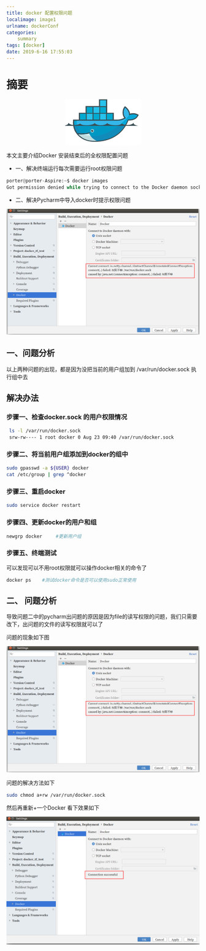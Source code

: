 ```yaml
---
title: docker 配置权限问题
localimage: image1
urlname: dockerConf
categories: 
    summary    
tags: [docker]
date: 2019-6-16 17:55:03
---
```


# 摘要

<div align=center> 

![docker](./image1/docker01.png)

</div>

本文主要介绍Docker 安装结束后的全权限配置问题

- 一、解决终端运行每次需要运行root权限问题

```python
porter@porter-Aspire:~$ docker images 
Got permission denied while trying to connect to the Docker daemon socket at unix:///var/run/docker.sock: Get http://%2Fvar%2Frun%2Fdocker.sock/v1.39/images/json: dial unix /var/run/docker.sock: connect: permission denied
```

- 二、解决Pycharm中导入docker时提示权限问题

![docker权限配置问题](./image1/docker_configure_root.png)


<!-- more -->

## 一、问题分析

以上两种问题的出现，都是因为没把当前的用户组加到 /var/run/docker.sock 执行组中去

## 解决办法

### 步骤一、检查docker.sock  的用户权限情况

```bash
 ls -l /var/run/docker.sock
 srw-rw---- 1 root docker 0 Aug 23 09:40 /var/run/docker.sock
```
### 步骤二、将当前用户组添加到docker的组中

```bash
sudo gpasswd -a ${USER} docker
cat /etc/group | grep ^docker
```
### 步骤三、重启docker

```bash
sudo service docker restart
```

### 步骤四、更新docker的用户和组

```bash
newgrp docker     #更新用户组
```

### 步骤五、终端测试

可以发现可以不用root权限就可以操作docker相关的命令了

```bash
docker ps    #测试docker命令是否可以使用sudo正常使用
```

## 二、 问题分析

导致问题二中的pycharm出问题的原因是因为file的读写权限的问题，我们只需要改下，出问题的文件的读写权限就可以了

问题的现象如下图

![docker权限配置问题](./image1/docker_configure_root.png)

问题的解决方法如下

```bash
sudo chmod a+rw /var/run/docker.sock
```

然后再重新+一个Docker 看下效果如下

![docker权限配置问题](./image1/docker_configure_unroot.png)
